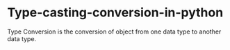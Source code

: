 # Type-casting-conversion-in-python
Type Conversion is the conversion of object from one data type to another data type.
